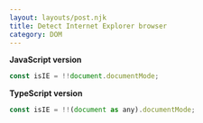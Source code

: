 ```yaml
---
layout: layouts/post.njk
title: Detect Internet Explorer browser
category: DOM
---
```


**JavaScript version**

```js
const isIE = !!document.documentMode;
```

**TypeScript version**

```js
const isIE = !!(document as any).documentMode;
```
